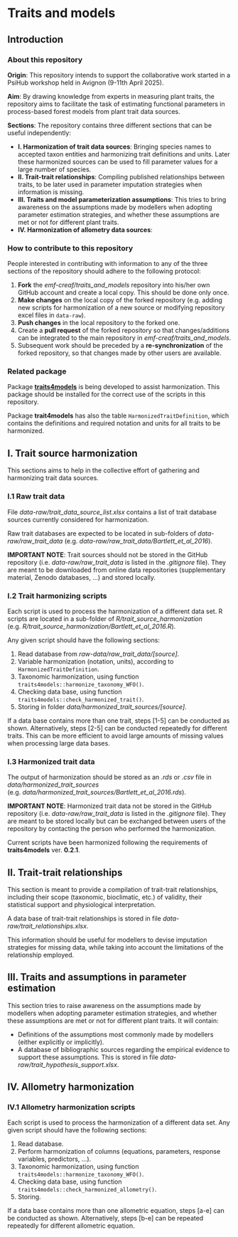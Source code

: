 
# Traits and models

## Introduction

### About this repository

**Origin**: This repository intends to support the collaborative work
started in a PsiHub workshop held in Avignon (9-11th April 2025).

**Aim**: By drawing knowledge from experts in measuring plant traits,
the repository aims to facilitate the task of estimating functional
parameters in process-based forest models from plant trait data sources.

**Sections**: The repository contains three different sections that can
be useful independently:

- **I. Harmonization of trait data sources**: Bringing species names to
  accepted taxon entities and harmonizing trait definitions and units.
  Later these harmonized sources can be used to fill parameter values
  for a large number of species.
- **II. Trait-trait relationships**: Compiling published relationships
  between traits, to be later used in parameter imputation strategies
  when information is missing.
- **III. Traits and model parameterization assumptions**: This tries to
  bring awareness on the assumptions made by modellers when adopting
  parameter estimation strategies, and whether these assumptions are met
  or not for different plant traits.
- **IV. Harmonization of allometry data sources**:

### How to contribute to this repository

People interested in contributing with information to any of the three
sections of the repository should adhere to the following protocol:

1.  **Fork** the *emf-creaf/traits_and_models* repository into his/her
    own GitHub account and create a local copy. This should be done only
    once.
2.  **Make changes** on the local copy of the forked repository
    (e.g. adding new scripts for harmonization of a new source or
    modifying repository excel files in `data-raw`).
3.  **Push changes** in the local repository to the forked one.
4.  Create a **pull request** of the forked repository so that
    changes/additions can be integrated to the main repository in
    *emf-creaf/traits_and_models*.
5.  Subsequent work should be preceded by a **re-synchronization** of
    the forked repository, so that changes made by other users are
    available.

### Related package

Package [**traits4models**](https://emf-creaf.github.io/traits4models)
is being developed to assist harmonization. This package should be
installed for the correct use of the scripts in this repository.

Package **trait4models** has also the table `HarmonizedTraitDefinition`,
which contains the definitions and required notation and units for all
traits to be harmonized.

## I. Trait source harmonization

This sections aims to help in the collective effort of gathering and
harmonizing trait data sources.

### I.1 Raw trait data

File *data-raw/trait_data_source_list.xlsx* contains a list of trait
database sources currently considered for harmonization.

Raw trait databases are expected to be located in sub-folders of
*data-raw/raw_trait_data*
(e.g. *data-raw/raw_trait_data/Bartlett_et_al_2016*).

**IMPORTANT NOTE**: Trait sources should not be stored in the GitHub
repository (i.e. *data-raw/raw_trait_data* is listed in the *.gitignore*
file). They are meant to be downloaded from online data repositories
(supplementary material, Zenodo databases, …) and stored locally.

### I.2 Trait harmonizing scripts

Each script is used to process the harmonization of a different data
set. R scripts are located in a sub-folder of
*R/trait_source_harmonization*
(e.g. *R/trait_source_harmonization/Bartlett_et_al_2016.R*).

Any given script should have the following sections:

1)  Read database from *raw-data/raw_trait_data/\[source\]*.
2)  Variable harmonization (notation, units), according to
    `HarmonizedTraitDefinition`.
3)  Taxonomic harmonization, using function
    `traits4models::harmonize_taxonomy_WFO()`.
4)  Checking data base, using function
    `traits4models::check_harmonized_trait()`.
5)  Storing in folder *data/harmonized_trait_sources/\[source\]*.

If a data base contains more than one trait, steps \[1-5\] can be
conducted as shown. Alternatively, steps \[2-5\] can be conducted
repeatedly for different traits. This can be more efficient to avoid
large amounts of missing values when processing large data bases.

### I.3 Harmonized trait data

The output of harmonization should be stored as an *.rds* or *.csv* file
in *data/harmonized_trait_sources*
(e.g. *data/harmonized_trait_sources/Bartlett_et_al_2016.rds*).

**IMPORTANT NOTE**: Harmonized trait data not be stored in the GitHub
repository (i.e. *data-raw/raw_trait_data* is listed in the *.gitignore*
file). They are meant to be stored locally but can be exchanged between
users of the repository by contacting the person who performed the
harmonization.

Current scripts have been harmonized following the requirements of
**traits4models** ver. **0.2.1**.

## II. Trait-trait relationships

This section is meant to provide a compilation of trait-trait
relationships, including their scope (taxonomic, bioclimatic, etc.) of
validity, their statistical support and physiological interpretation.

A data base of trait-trait relationships is stored in file
*data-raw/trait_relationships.xlsx*.

This information should be useful for modellers to devise imputation
strategies for missing data, while taking into account the limitations
of the relationship employed.

## III. Traits and assumptions in parameter estimation

This section tries to raise awareness on the assumptions made by
modellers when adopting parameter estimation strategies, and whether
these assumptions are met or not for different plant traits. It will
contain:

- Definitions of the assumptions most commonly made by modellers (either
  explicitly or implicitly).
- A database of bibliographic sources regarding the empirical evidence
  to support these assumptions. This is stored in file
  *data-raw/trait_hypothesis_support.xlsx*.

## IV. Allometry harmonization

### IV.1 Allometry harmonization scripts

Each script is used to process the harmonization of a different data
set. Any given script should have the following sections:

1.  Read database.
2.  Perform harmonization of columns (equations, parameters, response
    variables, predictors, …).
3.  Taxonomic harmonization, using function
    `traits4models::harmonize_taxonomy_WFO()`.
4.  Checking data base, using function
    `traits4models::check_harmonized_allometry()`.
5.  Storing.

If a data base contains more than one allometric equation, steps \[a-e\]
can be conducted as shown. Alternatively, steps \[b-e\] can be repeated
repeatedly for different allometric equation.
